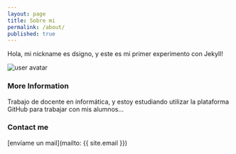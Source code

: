 ```yaml
---
layout: page
title: Sobre mi
permalink: /about/
published: true
---
```


Hola, mi nickname es dsigno, y este es mi primer experimento con Jekyll!



![user avatar](https://avatars0.githubusercontent.com/u/19828526?s=460&v=4)

### More Information

Trabajo de docente en informática, y estoy estudiando utilizar la plataforma GitHub para trabajar con mis alumnos...

### Contact me

[envíame un mail](mailto: {{ site.email }})
